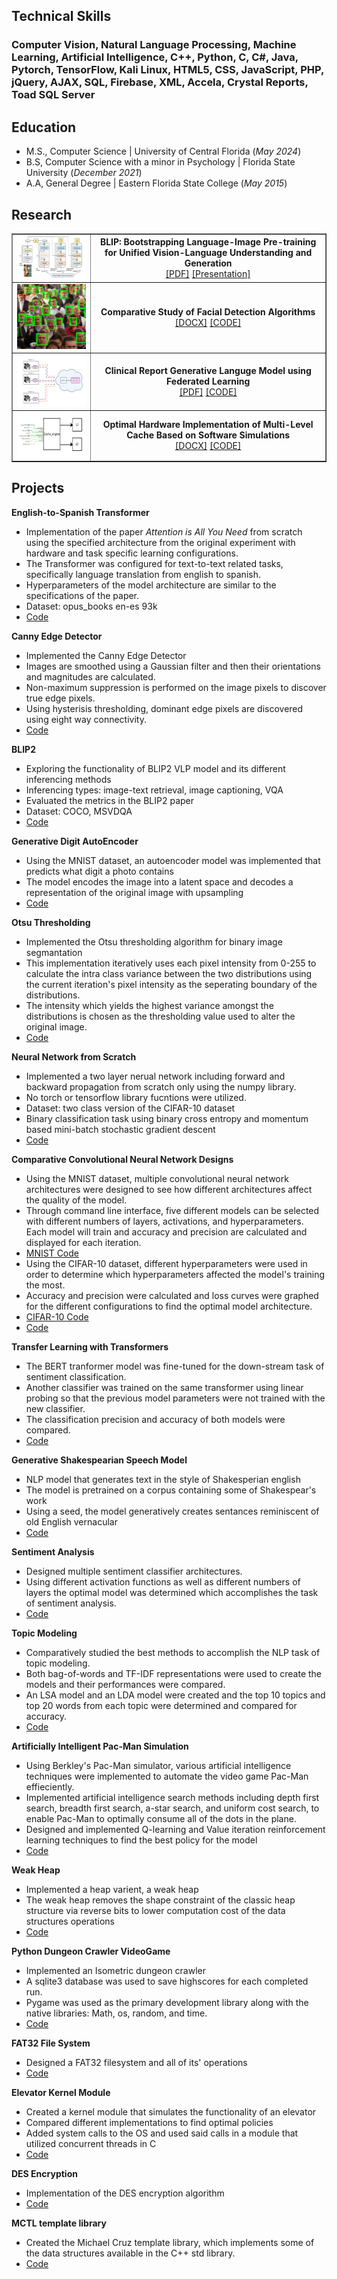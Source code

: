 ## Technical Skills
### Computer Vision, Natural Language Processing, Machine Learning, Artificial Intelligence, C++, Python, C, C#, Java, Pytorch, TensorFlow, Kali Linux, HTML5, CSS, JavaScript, PHP, jQuery, AJAX, SQL, Firebase, XML, Accela, Crystal Reports, Toad SQL Server

## Education 
- M.S., Computer Science | University of Central Florida (_May 2024_)
- B.S, Computer Science with a minor in Psychology | Florida State University (_December 2021_)
- A.A, General Degree | Eastern Florida State College (_May 2015_)

## Research
<table border=1px color="black" style="width:100%">
   <tr border=1px color="black">
      <div style="text-align:center;justify-content:center;">
         <td border=1px color="black" style="width:25%"><img src="assets/Img/BLIP.png" alt="BLIP" width=175px height=68px></td>
      </div>
    <td border=1px color="black" style="width:75%">
      <div style="text-align:center;justify-content:center;">
        <b>BLIP: Bootstrapping Language-Image Pre-training for Unified Vision-Language Understanding and Generation</b>
        <br>
        <a href="https://www.crcv.ucf.edu/wp-content/uploads/2018/11/3_BLIP_Final.pdf">[PDF]</a>
        <a href="https://www.youtube.com/watch?v=6lr7914I9Wk">[Presentation]</a>
      </div>
    </td>
  </tr>
  <tr border=1px color="black">
    <div style="text-align:center;justify-content:center;">
      <td border=1px color="black" style="width:25%"><img src="assets/Img/Face detection.png" alt="MTCNN detection" width=112px height=104px></td>
    </div>
    <td border=1px color="black" style="width:75%">
      <div style="text-align:center;justify-content:center;">
        <b>Comparative Study of Facial Detection Algorithms</b>
        <br>
        <a href="https://github.com/mbcruz96/Facial-detection/blob/main/Report.docx">[DOCX]</a>
        <a href="https://github.com/mbcruz96/Facial-detection">[CODE]</a>
      </div>
    </td>
  </tr>
  <tr border=1px color="black">
    <div style="text-align:center;justify-content:center;">
      <td border=1px color="black" style="width:25%"><img src="assets/Img/fed learning.png" alt="Federated Learning" width=126px height=82px></td>
    </div>
    <td border=1px color="black" style="width:75%">
      <div style="text-align:center;justify-content:center;">
        <b>Clinical Report Generative Languge Model using Federated Learning</b>
        <br>
        <a href="https://github.com/mbcruz96/Clinical-Report-Generation/blob/main/Report.pdf">[PDF]</a>
        <a href="https://github.com/mbcruz96/Clinical-Report-Generation">[CODE]</a>
      </div>
    </td>
  </tr>
  <tr border=1px color="black">
    <div style="text-align:center;justify-content:center;">
      <td border=1px color="black" style="width:25%"><img src="assets/Img/Cache engine.png" alt="Cache engine" width=159px height=72px></td>
    </div>
    <td border=1px color="black" style="width:75%">
      <div style="text-align:center;justify-content:center;">
        <b>Optimal Hardware Implementation of Multi-Level Cache Based on Software Simulations</b>
        <br>
        <a href="https://github.com/mbcruz96/Cache-Simulator/blob/main/Report.docx">[DOCX]</a>
        <a href="https://github.com/mbcruz96/Cache">[CODE]</a>
      </div>
    </td>
  </tr>
</table>

## Projects
**English-to-Spanish Transformer**
- Implementation of the paper _Attention is All You Need_ from scratch using the specified architecture from the original experiment with hardware and task specific learning configurations. 
- The Transformer was configured for text-to-text related tasks, specifically language translation from english to spanish.
-  Hyperparameters of the model architecture are similar to the specifications of the paper.
- Dataset: opus_books en-es 93k
- [Code](https://github.com/mbcruz96/English-to-Spanish-Transformer)
  
**Canny Edge Detector**
- Implemented the Canny Edge Detector
- Images are smoothed using a Gaussian filter and then their orientations and magnitudes are calculated.
- Non-maximum suppression is performed on the image pixels to discover true edge pixels.
- Using hysterisis thresholding, dominant edge pixels are discovered using eight way connectivity. 
- [Code](https://github.com/mbcruz96/Canny-Edge-Detection.git)

**BLIP2**
- Exploring the functionality of BLIP2 VLP model and its different inferencing methods
- Inferencing types: image-text retrieval, image captioning, VQA
- Evaluated the metrics in the BLIP2 paper
- Dataset: COCO, MSVDQA
- [Code](https://github.com/mbcruz96/BLIP2.git)

**Generative Digit AutoEncoder**
- Using the MNIST dataset, an autoencoder model was implemented that predicts what digit a photo contains
- The model encodes the image into a latent space and decodes a representation of the original image with upsampling
- [Code](https://github.com/mbcruz96/AutoEncoder)

**Otsu Thresholding**
- Implemented the Otsu thresholding algorithm for binary image segmantation
- This implementation iteratively uses each pixel intensity from 0-255 to calculate the intra class variance between the two distributions using the current iteration's pixel intensity as the seperating boundary of the distributions.
- The intensity which yields the highest variance amongst the distributions is chosen as the thresholding value used to alter the original image.
- [Code](https://github.com/mbcruz96/Otsu)

**Neural Network from Scratch**
- Implemented a two layer nerual network including forward and backward propagation from scratch only using the numpy library.
- No torch or tensorflow library fucntions were utilized.
- Dataset: two class version of the CIFAR-10 dataset
- Binary classification task using binary cross entropy and momentum based mini-batch stochastic gradient descent
- [Code](https://github.com/mbcruz96/Neural-Network)
  
**Comparative Convolutional Neural Network Designs**
- Using the MNIST dataset, multiple convolutional neural network architectures were designed to see how different architectures affect the quality of the model.
- Through command line interface, five different models can be selected with different numbers of layers, activations, and hyperparameters. Each model will train and accuracy and precision are calculated and displayed for each iteration.
- [MNIST Code](https://github.com/mbcruz96/ConvNet/tree/main/MNIST)
- Using the CIFAR-10 dataset, different hyperparameters were used in order to determine which hyperparameters affected the model's training the most.
- Accuracy and precision were calculated and loss curves were graphed for the different configurations to find the optimal model architecture.
- [CIFAR-10 Code](https://github.com/mbcruz96/ConvNet/tree/main/CIFAR-10)
- [Code](https://github.com/mbcruz96/ConvNet)

**Transfer Learning with Transformers**
- The BERT tranformer model was fine-tuned for the down-stream task of sentiment classification.
- Another classifier was trained on the same transformer using linear probing so that the previous model parameters were not trained with the new classifier.
- The classification precision and accuracy of both models were compared.
- [Code](https://github.com/mbcruz96/Fine-Tune-BERT)

**Generative Shakespearian Speech Model**
- NLP model that generates text in the style of Shakesperian english
- The model is pretrained on a corpus containing some of Shakespear's work
- Using a seed, the model generatively creates sentances reminiscent of old English vernacular
- [Code](https://github.com/mbcruz96/LSTM/blob/main/TextGenerator.ipynb)

**Sentiment Analysis**
- Designed multiple sentiment classifier architectures.
- Using different activation functions as well as different numbers of layers the optimal model was determined which accomplishes the task of sentiment analysis.
- [Code](https://github.com/mbcruz96/Sentiment-Analysis)

**Topic Modeling**
- Comparatively studied the best methods to accomplish the NLP task of topic modeling.
- Both bag-of-words and TF-IDF representations were used to create the models and their performances were compared.
- An LSA model and an LDA model were created and the top 10 topics and top 20 words from each topic were determined and compared for accuracy.
- [Code](https://github.com/mbcruz96/topic-modeling)

**Artificially Intelligent Pac-Man Simulation**
- Using Berkley's Pac-Man simulator, various artificial intelligence techniques were implemented to automate the video game Pac-Man effieciently.
- Implemented artificial intelligence search methods including depth first search, breadth first search, a-star search, and uniform cost search, to enable Pac-Man to optimally consume all of the dots in the plane.
- Designed and implemented Q-learning and Value iteration reinforcement learning techniques to find the best policy for the model
- [Code](https://github.com/mbcruz96/Search-Agents)
  
**Weak Heap**
- Implemented a heap varient, a weak heap
- The weak heap removes the shape constraint of the classic heap structure via reverse bits to lower computation cost of the data structures operations
- [Code](https://github.com/mbcruz96/Weakheap)
  
**Python Dungeon Crawler VideoGame**
- Implemented an Isometric dungeon crawler
- A sqlite3 database was used to save highscores for each completed run.
- Pygame was used as the primary development library along with the native libraries: Math, os, random, and time.
- [Code](https://github.com/mbcruz96/Python-Game)

**FAT32 File System**
- Designed a FAT32 filesystem and all of its' operations
- [Code](https://github.com/mbcruz96/FAT32)
 
**Elevator Kernel Module**
- Created a kernel module that simulates the functionality of an elevator
- Compared different implementations to find optimal policies
- Added system calls to the OS and used said calls in a module that utilized concurrent threads in C
- [Code](https://github.com/mbcruz96/Elevator-Kernel-Module)
  
**DES Encryption**
- Implementation of the DES encryption algorithm
- [Code](https://github.com/mbcruz96/DES/tree/main)
  
**MCTL template library**
- Created the Michael Cruz template library, which implements some of the data structures available in the C++ std library.
- [Code](https://github.com/mbcruz96/MCTL.git)

  
  
